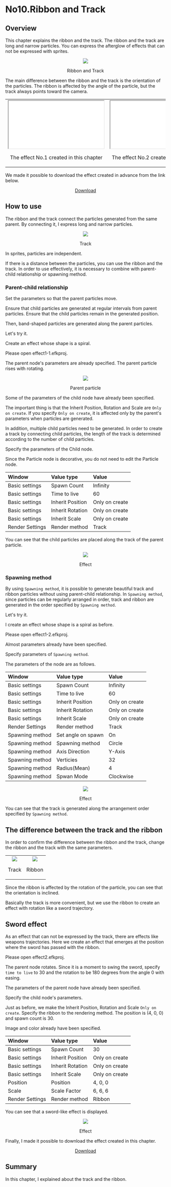 ﻿# No10.Ribbon and Track

<div class="main">

## Overview

This chapter explains the ribbon and the track.
The ribbon and the track are long and narrow particles.
You can express the afterglow of effects that can not be expressed with sprites.

<div align="center">
<img src="../../img/Tutorial/10/ribbon_track.gif">
<p>Ribbon and Track</p>
</div>

The main difference between the ribbon and the track is the orientation of the particles.
The ribbon is affected by the angle of the particle, but the track always points toward the camera.

<div align="center">
<table>
<tr>

<td>
<div align="center">
<iframe src='../../Sample/viewer.html#10_02_Sample/0effect1-1.efk'></iframe>
<p>The effect No.1 created in this chapter</p>
</div>
</td>
<td>
<div align="center">
<iframe src='../../Sample/viewer.html#10_02_Sample/effect1-2.efk'></iframe>
<p>The effect No.2 created in this chapter</p>
</div>
</td>
<td>
<div align="center">
<iframe src='../../Sample/viewer.html#10_02_Sample/effect2.efk'></iframe>
<p>The effect No.3 created in this chapter</p>
</div>
</td>

</tr>
</table>
</div>

We made it possible to download the effect created in advance from the link below.

<div align="center">
<a href = "../../Sample/10_01_Sample.zip">Download</a>
</div>

## How to use

The ribbon and the track connect the particles generated from the same parent.
By connecting it, I express long and narrow particles.

<div align="center">
<img src="../../img/Tutorial/10/track.png">
<p>Track</p>
</div>

In sprites, particles are independent.

If there is a distance between the particles, you can use the ribbon and the track.
In order to use effectively, it is necessary to combine with parent-child relationship or spawning method.

### Parent-child relationship

Set the parameters so that the parent particles move.

Ensure that child particles are generated at regular intervals from parent particles.
Ensure that the child particles remain in the generated position.

Then, band-shaped particles are generated along the parent particles.

Let's try it.

Create an effect whose shape is a spiral.

Please open effect1-1.efkproj.

The parent node's parameters are already specified.
The parent particle rises with rotating.

<div align="center">
<img src="../../img/Tutorial/10/effect1_1_no_track.gif">
<p>Parent particle</p>
</div>

Some of the parameters of the child node have already been specified.

The important thing is that the Inherit Position, Rotation and Scale are ```Only on create```.
If you specify ```Only on create```, it is affected only by the parent's parameters when particles are generated.

In addition, multiple child particles need to be generated.
In order to create a track by connecting child particles, 
the length of the track is determined according to the number of child particles.

Specify the parameters of the Child node.

Since the Particle node is decorative, you do not need to edit the Particle node.

|Window|Value type|Value|
|:----|:----|:----|
|Basic settings|Spawn Count|Infinity|
|Basic settings|Time to live|60|
|Basic settings|Inherit Position|Only on create|
|Basic settings|Inherit Rotation|Only on create|
|Basic settings|Inherit Scale|Only on create|
|Render Settings|Render method|Track|

You can see that the child particles are placed along the track of the parent particle.

<div align="center">
<img src="../../img/Tutorial/10/effect1_1.gif">
<p>Effect</p>
</div>

### Spawning method

By using ```Spawning method```, it is possible to generate beautiful track and ribbon particles without using parent-child relationship.
In ```Spawning method```, since particles can be regularly arranged in order, track and ribbon are generated in the order specified by ```Spawning method```.

Let's try it.

I create an effect whose shape is a spiral as before.

Please open effect1-2.efkproj.

Almost parameters already have been specified.

Specify parameters of ```Spawning method```.

The parameters of the node are as follows.

|Window|Value type|Value|
|:----|:----|:----|
|Basic settings|Spawn Count|Infinity|
|Basic settings|Time to live|60|
|Basic settings|Inherit Position|Only on create|
|Basic settings|Inherit Rotation|Only on create|
|Basic settings|Inherit Scale|Only on create|
|Render Settings|Render method|Track|
|Spawning method|Set angle on spawn|On|
|Spawning method|Spawning method|Circle|
|Spawning method|Axis Direction|Y-Axis|
|Spawning method|Verticies|32|
|Spawning method|Radius(Mean)|4|
|Spawning method|Spwan Mode|Clockwise|

<div align="center">
<img src="../../img/Tutorial/10/effect1_2.gif">
<p>Effect</p>
</div>

You can see that the track is generated along the arrangement order specified by ```Spawning method```.

## The difference between the track and the ribbon

In order to confirm the difference between the ribbon and the track, 
change the ribbon and the track with the same parameters.

<div align="center">

<table>
<tr>

<td>
<div align="center">
<img src="../../img/Tutorial/10/diff_track.png">
<p>Track</p>
</div>
</td>

<td>
<div align="center">
<img src="../../img/Tutorial/10/diff_ribbon.png">
<p>Ribbon</p>
</div>
</td>

</tr>
</table>

</div>

Since the ribbon is affected by the rotation of the particle, you can see that the orientation is inclined.

Basically the track is more convenient, but we use the ribbon to create an effect with rotation like a sword trajectory.

## Sword effect

As an effect that can not be expressed by the track, there are effects like weapons trajectories.
Here we create an effect that emerges at the position where the sword has passed with the ribbon.

Please open effect2.efkproj.

The parent node rotates.
Since it is a moment to swing the sword, specify ```time to live``` to 30 and the rotation to be 180 degrees from the angle 0 with easing.

The parameters of the parent node have already been specified.

Specify the child node's parameters.

Just as before, we make the Inherit Position, Rotation and Scale ```Only on create```.
Specify the ribbon to the rendering method.
The position is (4, 0, 0) and spawn count is 30.

Image and color already have been specified.

|Window|Value type|Value|
|:----|:----|:----|
|Basic settings|Spawn Count|30|
|Basic settings|Inherit Position|Only on create|
|Basic settings|Inherit Rotation|Only on create|
|Basic settings|Inherit Scale|Only on create|
|Position|Position|4, 0, 0|
|Scale|Scale Factor|6, 6, 6|
|Render Settings|Render method|Ribbon|

You can see that a sword-like effect is displayed.

<div align="center">
<img src="../../img/Tutorial/10/effect2.gif">
<p>Effect</p>
</div>

Finally, I made it possible to download the effect created in this chapter.

<div align="center">
<a href = "../../Sample/10_02_Sample.zip">Download</a>
</div>

## Summary

In this chapter, I explained about the track and the ribbon.

</div>
